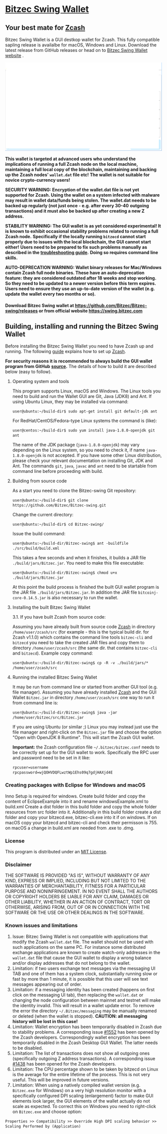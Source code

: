 # [Bitzec Swing Wallet](https://swing.bitzec.com/)
## Your best mate for [Zcash](https://z.cash/)

Bitzec Swing Wallet is a GUI destkop wallet for Zcash. This fully compatible sapling release is availalbe for macOS, Windows and Linux. Download the latest release from GitHub releases or head on to [Bitzec Swing Wallet website](https://swing.bitzec.com/) .

![Screenshot](https://github.com/Bitzec/Bitzec-swing/raw/master/docs/bitzec.png "Main Window")

**This wallet is targeted at advanced users who understand the implications of running a full Zcash node on**
**the local machine, maintaining a full local copy of the blockchain, maintaining and backing up the**
**Zcash nodes' `wallet.dat` file etc! The wallet is not suitable for novice crypto-currency users!**

**SECURITY WARNING: Encryption of the wallet.dat file is not yet supported for Zcash. Using the wallet**
**on a system infected with malware may result in wallet data/funds being stolen. The**
**wallet.dat needs to be backed up regularly (not just once - e.g. after every 30-40**
**outgoing transactions) and it must also be backed up after creating a new Z address.**

**STABILITY WARNING: The GUI wallet is as yet considered experimental! It is known to exhibit occasional stability problems related to running a full Zcash node.**
**Specifically if the locally running `bitzecd` cannot start properly due to issues with the local blockchain, the GUI cannot start either!**
**Users need to be prepared to fix such problems manually as described in the [troubleshooting guide](docs/TroubleshootingGuide.md).**
**Doing so requires command line skills.**

**AUTO-DEPRECATION WARNING: Wallet binary releases for Mac/Windows contain Zcash full node binaries. These have an auto-deprecation feature:**
**they are considered outdated after 18 weeks and stop working. So they need to be updated to a newer version before this term expires.**
**Users need to ensure they use an up-to-date version of the wallet (e.g. update the wallet every two months or so).**

#### Download Bitzec Swing wallet at https://github.com/Bitzec/Bitzec-swing/releases or from official website https://swing.bitzec.com

## Building, installing and running the Bitzec Swing Wallet

Before installing the Bitzec Swing Wallet you need to have Zcash up and running. The following
[guide](https://github.com/zcash/zcash/blob/master/README.md)
explains how to set up [Zcash](https://z.cash/).

**For security reasons it is recommended to always build the GUI wallet program from GitHub**
**[source](https://github.com/Bitzec/Bitzec-swing/archive/master.zip).**
The details of how to build it are described below (easy to follow).


1. Operating system and tools

   This program supports Linux, macOS and Windows.
   The Linux tools you need to build and run the Wallet GUI are Git, Java (JDK8) and
   Ant. If using Ubuntu Linux, they may be installed via command:
   ```
   user@ubuntu:~/build-dir$ sudo apt-get install git default-jdk ant
   ```
   For RedHat/CentOS/Fedora-type Linux systems the command is (like):
   ```
   user@centos:~/build-dir$ sudo yum install java-1.8.0-openjdk git ant
   ```
   The name of the JDK package (`java-1.8.0-openjdk`) may vary depending on the Linux system, so you need to
   check it, if name `java-1.8.0-openjdk` is not accepted.
   If you have some other Linux distribution, please check your relevant documentation on installing Git,
   JDK and Ant. The commands `git`, `java`, `javac` and `ant` need to be startable from command line
   before proceeding with build.

2. Building from source code

   As a start you need to clone the Bitzec-swing Git repository:
   ```
   user@ubuntu:~/build-dir$ git clone https://github.com/Bitzec/Bitzec-swing.git
   ```
   Change the current directory:
   ```
   user@ubuntu:~/build-dir$ cd Bitzec-swing/
   ```
   Issue the build command:
   ```
   user@ubuntu:~/build-dir/Bitzec-swing$ ant -buildfile ./src/build/build.xml
   ```
   This takes a few seconds and when it finishes, it builds a JAR file `./build/jars/Bitzec.jar`.
   You need to make this file executable:
   ```
   user@ubuntu:~/build-dir/Bitzec-swing$ chmod u+x ./build/jars/Bitzec.jar
   ```
   At this point the build process is finished the built GUI wallet program is the JAR
   file `./build/jars/Bitzec.jar`. In addition the JAR file
   `bitcoinj-core-0.14.5.jar` is also necessary to run the wallet.

3. Installing the built Bitzec Swing Wallet

   3.1. If you have built Zcash from source code:

     Assuming you have already built from source code [Zcash](https://z.cash/) in directory `/home/user/zcash/src` (for example - this is the typical build dir. for Zcash v1.1.0) which contains the command line tools `bitzec-cli` and `bitzecd` you need to take the created JAR files and copy them to directory `/home/user/zcash/src` (the same dir. that contains `bitzec-cli` and `bitzecd`). Example copy command:
      ```
      user@ubuntu:~/build-dir/Bitzec-swing$ cp -R -v ./build/jars/* /home/user/zcash/src    
      ```

4. Running the installed Bitzec Swing Wallet

   It may be run from command line or started from another GUI tool (e.g. file manager).
   Assuming you have already installed [Zcash](https://z.cash/) and the GUI Wallet `Bitzec.jar` in
   directory `/home/user/zcash/src` one way to run it from command line is:
   ```
   user@ubuntu:~/build-dir/Bitzec-swing$ java -jar /home/user/bitzec/src/Bitzec.jar
   ```
   If you are using Ubuntu (or similar ;) Linux you may instead just use the file manager and
   right-click on the `Bitzec.jar` file and choose the option "Open with OpenJDK 8 Runtime".
   This will start the Zcash GUI wallet.

   **Important:** the Zcash configuration file `~/.bitzec/bitzec.conf` needs to be correctly set up for the GUI
   wallet to work. Specifically the RPC user and password need to be set in it like:
   ```
   rpcuser=username
   rpcpassword=wjQOHVDQFLwztWp1Ehs09q7gdjHAXjd4E

   ```

### Creating packages with Eclipse for Windows and macOS
Inno Setup is required for windows.
Create build folder and copy the content of EclipseExample into it and rename windowsExample.xml to build.xml
Create a dist folder in this build folder and copy the whole folder resources from src folder into it.
Additionally in this build folder create a dist folder and copy your bitzecd.exe, bitzec-cli.exe into it if on windows.
If on macOS copy your bitzecd and bitzec-cli and check their permisson is 755. on macOS a change in build.xml are needed from .exe to .dmg.

### License
This program is distributed under an [MIT License](https://github.com/Bitzec/Bitzec-swing/raw/master/LICENSE).

### Disclaimer

THE SOFTWARE IS PROVIDED "AS IS", WITHOUT WARRANTY OF ANY KIND, EXPRESS OR
IMPLIED, INCLUDING BUT NOT LIMITED TO THE WARRANTIES OF MERCHANTABILITY,
FITNESS FOR A PARTICULAR PURPOSE AND NONINFRINGEMENT. IN NO EVENT SHALL THE
AUTHORS OR COPYRIGHT HOLDERS BE LIABLE FOR ANY CLAIM, DAMAGES OR OTHER
LIABILITY, WHETHER IN AN ACTION OF CONTRACT, TORT OR OTHERWISE, ARISING FROM,
OUT OF OR IN CONNECTION WITH THE SOFTWARE OR THE USE OR OTHER DEALINGS IN THE
SOFTWARE.

### Known issues and limitations

1. Issue: Bitzec Swing Wallet is not compatible with applications that modify the Zcash `wallet.dat` file. The wallet should not be used
with such applications on the same PC. For instance some distributed exchange applications are known to create watch-only addresses in the
`wallet.dat` file that cause the GUI wallet to display a wrong balance and/or display addresses that do not belong to the wallet.
1. Limitation: if two users exchange text messages via the messaging UI TAB and one of them has a system clock, substantially running slow or fast by more than 1 minute, it is possible that this user will see text messages appearing out of order.
1. Limitation: if a messaging identity has been created (happens on first click on the messaging UI tab), then replacing the `wallet.dat` or changing the node configuration between mainnet and testnet will make the identity invalid. This will result in a wallet update error. To remove the error the directory `~/.Bitzec/messaging` may be manually renamed or deleted (when the wallet is stopped). **CAUTION: all messaging history will be lost in this case!**
1. Limitation: Wallet encryption has been temporarily disabled in Zcash due to stability problems. A corresponding issue
[#1552](https://github.com/zcash/zcash/issues/1552) has been opened by the Zcash developers. Correspondingly
wallet encryption has been temporarily disabled in the Zcash Desktop GUI Wallet.
The latter needs to be disabled.
1. Limitation: The list of transactions does not show all outgoing ones (specifically outgoing Z address
transactions). A corresponding issue [#1438](https://github.com/zcash/zcash/issues/1438) has been opened
for the Zcash developers.
1. Limitation: The CPU percentage shown to be taken by bitzecd on Linux is the average for the entire lifetime
of the process. This is not very useful. This will be improved in future versions.
1. Limitation: When using a natively compiled wallet version (e.g. `Bitzec.exe` for Windows) on a
very high resolution monitor with a specifically configured DPI scaling (enlargement) factor to make GUI
elements look larger, the GUI elements of the wallet actually do not scale as expected. To correct this on
Windows you need to right-click on `Bitzec.exe` and choose option:
```
Properties >> Compatibility >> Override High DPI scaling behavior >> Scaling Performed by (Application)
```
